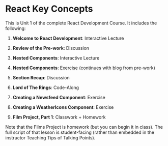 # React Key Concepts

This is Unit 1 of the complete React Development Course. It includes the following:

1) **Welcome to React Development**: Interactive Lecture

2) **Review of the Pre-work**: Discussion 

3) **Nested Components**: Interactive Lecture 

4) **Nested Components**: Exercise (continues with blog from pre-work)

5) **Section Recap**: Discussion

6) **Lord of The Rings**: Code-Along

7) **Creating a Newsfeed Component**: Exercise

8) **Creating a WeatherIcons Component**: Exercise

9) **Film Project, Part 1**: Classwork + Homework

Note that the Films Project is homework (but you can begin it in class). The full script of that lesson is student-facing (rather than embedded in the instructor Teaching Tips of Talking Points).
